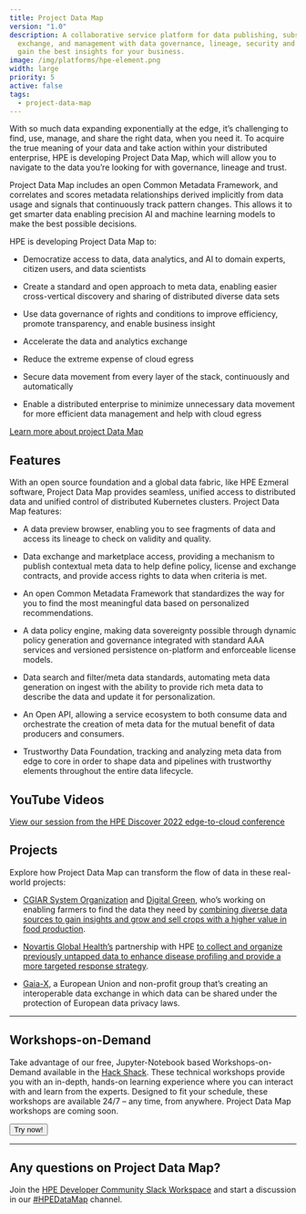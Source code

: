 ```yaml
---
title: Project Data Map
version: "1.0"
description: A collaborative service platform for data publishing, subscription,
  exchange, and management with data governance, lineage, security and trust to
  gain the best insights for your business.
image: /img/platforms/hpe-element.png
width: large
priority: 5
active: false
tags:
  - project-data-map
---
```

With so much data expanding exponentially at the edge, it’s challenging to find, use, manage, and share the right data, when you need it. To acquire the true meaning of your data and take action within your distributed enterprise, HPE is developing Project Data Map, which will allow you to navigate to the data you’re looking for with governance, lineage and trust. 


Project Data Map includes an open Common Metadata Framework, and correlates and scores metadata relationships derived implicitly from data usage and signals that continuously track pattern changes. This allows it to get smarter data enabling precision AI and machine learning models to make the best possible decisions.  

HPE is developing Project Data Map to:


* Democratize access to data, data analytics, and AI to domain experts, citizen users, and data scientists

* Create a standard and open approach to meta data, enabling easier cross-vertical discovery and sharing of distributed diverse data sets

* Use data governance of rights and conditions to improve efficiency, promote transparency, and enable business insight

* Accelerate the data and analytics exchange

* Reduce the extreme expense of cloud egress

* Secure data movement from every layer of the stack, continuously and automatically

* Enable a distributed enterprise to minimize unnecessary data movement for more efficient data management and help with cloud egress

[Learn more about project Data Map](https://hpe.com)

## Features

With an open source foundation and a global data fabric, like HPE Ezmeral software, Project Data Map provides seamless, unified access to distributed data and unified control of distributed Kubernetes clusters. Project Data Map features:

* A data preview browser, enabling you to see fragments of data and access its lineage to check on validity and quality.

* Data exchange and marketplace access, providing a mechanism to publish contextual meta data to help define policy, license and exchange contracts, and provide access rights to data when criteria is met.

* An open Common Metadata Framework that standardizes the way for you to find the most meaningful data based on personalized recommendations.

* A data policy engine, making data sovereignty possible through dynamic policy generation and governance integrated with standard AAA services and versioned persistence on-platform and enforceable license models.

* Data search and filter/meta data standards, automating meta data generation on ingest with the ability to provide rich meta data to describe the data and update it for personalization.

* An Open API, allowing a service ecosystem to both consume data and orchestrate the creation of meta data for the mutual benefit of data producers and consumers.

* Trustworthy Data Foundation, tracking and analyzing meta data from edge to core in order to shape data and pipelines with trustworthy elements throughout the entire data lifecycle.   



## YouTube Videos

[View our session from the HPE Discover 2022 edge-to-cloud conference](https://hpe.com)


## Projects


Explore how Project Data Map can transform the flow of data in these real-world projects:   


* [CGIAR System Organization](https://www.cgiar.org/how-we-work/governance/system-organization/) and [Digital Green](https://www.digitalgreen.org/), who’s working on enabling farmers to find the data they need by [combining diverse data sources to gain insights and grow and sell crops with a higher value in food production](https://www.hpe.com/us/en/discover-more-network/events/discover-2021/results.html/search/DEMO4480?media-id=%2Fus%2Fen%2Fresources%2Fdiscover%2Flas-vegas-2021%2FDiscover2021-24480%2F_jcr_content.details.json).

* [Novartis Global Health’s](https://www.novartis.com/esg/global-health) partnership with HPE [to collect and organize previously untapped data to enhance disease profiling and provide a more targeted response strategy](https://www.hpe.com/us/en/newsroom/news-advisory/2021/06/hewlett-packard-enterprise-and-novartis-join-forces-to-advance-novartis-global-health-efforts.html).

* [Gaia-X](https://www.data-infrastructure.eu/GAIAX/Navigation/EN/Home/home.html), a European Union and non-profit group that’s creating an interoperable data exchange in which data can be shared under the protection of European data privacy laws.
 
--- 


## Workshops-on-Demand


Take advantage of our free, Jupyter-Notebook based Workshops-on-Demand available in the [Hack Shack](https://developer.hpe.com/hackshack/). These technical workshops provide you with an in-depth, hands-on learning experience where you can interact with and learn from the experts. Designed to fit your schedule, these workshops are available 24/7 – any time, from anywhere. Project Data Map workshops are coming soon.

<link rel="stylesheet" href="https://www.w3schools.com/w3css/4/w3.css">
<div class="w3-container w3-center w3-margin-bottom">
  <a href="/hackshack/workshops"><button type="button" class="button">Try now!</button></a>
</div>

---


## Any questions on Project Data Map?


Join the [HPE Developer Community Slack Workspace](https://slack.hpedev.io/) and start a discussion in our [#HPEDataMap](https://hpedev.slack.com/archives/C03LU2V1CSJ) channel.
